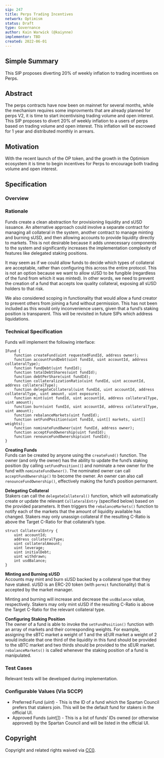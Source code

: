 ```yaml
---
sip: 247
title: Perps Trading Incentives
network: Optimism
status: Draft
type: Governance
author: Kain Warwick (@kaiynne)
implementor: TBD
created: 2022-06-01
---
```


<!--You can leave these HTML comments in your merged SIP and delete the visible duplicate text guides, they will not appear and may be helpful to refer to if you edit it again. This is the suggested template for new SIPs. Note that an SIP number will be assigned by an editor. When opening a pull request to submit your SIP, please use an abbreviated title in the filename, `sip-draft_title_abbrev.md`. The title should be 44 characters or less.-->

## Simple Summary

<!--"If you can't explain it simply, you don't understand it well enough." Simply describe the outcome the proposed changes intends to achieve. This should be non-technical and accessible to a casual community member.-->

This SIP proposes diverting 20% of weekly inflation to trading incentives on Perps. 

## Abstract

<!--A short (~200 word) description of the proposed change, the abstract should clearly describe the proposed change. This is what *will* be done if the SIP is implemented, not *why* it should be done or *how* it will be done. If the SIP proposes deploying a new contract, write, "we propose to deploy a new contract that will do x".-->

The perps contracts have now been on mainnet for several months, while the mechanism requires some improvments that are already planned for perps V2, it is time to start incentivising trading volume and open interest. This SIP proposes to divert 20% of weekly inflation to a users of perps based on trading volume and open interest. This inflation will be escrowed for 1 year and distributed monthly in arrears.

## Motivation

<!--This is the problem statement. This is the *why* of the SIP. It should clearly explain *why* the current state of the protocol is inadequate.  It is critical that you explain *why* the change is needed, if the SIP proposes changing how something is calculated, you must address *why* the current calculation is innaccurate or wrong. This is not the place to describe how the SIP will address the issue!-->

With the recent launch of the OP token, and the growth in the Optimism ecosystem it is time to begin incentives for Perps to encourage both trading volume and open interest.
## Specification

<!--The specification should describe the syntax and semantics of any new feature, there are five sections
1. Overview
2. Rationale
3. Technical Specification
4. Test Cases
5. Configurable Values
-->

### Overview

<!--This is a high level overview of *how* the SIP will solve the problem. The overview should clearly describe how the new feature will be implemented.-->



### Rationale

<!--This is where you explain the reasoning behind how you propose to solve the problem. Why did you propose to implement the change in this way, what were the considerations and trade-offs. The rationale fleshes out what motivated the design and why particular design decisions were made. It should describe alternate designs that were considered and related work. The rationale may also provide evidence of consensus within the community, and should discuss important objections or concerns raised during discussion.-->

Funds create a clean abstraction for provisioning liquidity and sUSD issuance. An alternative approach could involve a separate contract for managing all collateral in the system, another contract to manage minting and burning sUSD, and then allowing accounts to provide liquidity directly to markets. This is not desirable because it adds unnecessary components to the system and significantly increases the implementation complexity of features like delegated staking positions.

It may seem as if we could allow funds to decide which types of collateral are acceptable, rather than configuring this across the entire protocol. This is not an option because we want to allow sUSD to be fungible (regardless of the fund from which it was minted). In other words, we need to prevent the creation of a fund that accepts low quality collateral, exposing all sUSD holders to that risk.

We also considered scoping in functionality that would allow a fund creator to prevent others from joining a fund without permission. This has not been included as this would only inconvenience users, given that a fund’s staking position is transparent. This will be revisited in future SIPs which address liquidations.

### Technical Specification

<!--The technical specification should outline the public API of the changes proposed. That is, changes to any of the interfaces Synthetix currently exposes or the creations of new ones.-->

Funds will implement the following interface:

```solidity
IFund {
	function createFund(uint requestedFundId, address owner);
	function accountFundDebt(uint fundId, uint accountId, address collateralType);
	function fundDebt(uint fundId);
	function totalDebtShares(uint fundId);
	function debtPerShare(uint fundId);
	function collateralizationRatio(uint fundId, uint accountId, address collateralType);
	function delegateCollateral(uint fundId, uint accountId, address collateralType, uint amount, uint exposure);
	function mint(uint fundId, uint accountId, address collateralType, uint amount);
	function burn(uint fundId, uint accountId, address collateralType, uint amount);
	function rebalanceMarkets(uint fundId);
	function setFundPosition(uint fundId, uint[] markets, uint[] weights);
	function nominateFundOwner(uint fundId, address owner);
	function acceptFundOwnership(uint fundId);
	function renounceFundOwnership(uint fundId);
}
```

**Creating Funds**  
Funds can be created by anyone using the `createFund()` function. The owner (and only the owner) has the ability to update the fund’s staking position (by calling `setFundPosition()`) and nominate a new owner for the fund with `nominateFundOwner()`. The nominated owner can call `acceptFundOwnership()` to become the owner. An owner can also call `renounceFundOwnership()`, effectively making the fund’s position permanent.

**Delegating Collateral**  
Stakers can call the `delegateCollateral()` function, which will automatically create or update the relevant `CollateralEntry` (specified below) based on the provided parameters. It then triggers the `rebalanceMarkets()` function to notify each of the markets that the amount of liquidity available has changed. Stakers may only unassign collateral if the resulting C-Ratio is above the Target C-Ratio for that collateral’s type.

```solidity
struct CollateralEntry {
	uint accountId;
	address collateralType;
	uint collateralAmount;
	uint leverage;
	uint initialDebt;
	uint withdrawn;
	int usdBalance;
}
```

**Minting and Burning sUSD**  
Accounts may mint and burn sUSD backed by a collateral type that they have staked. sUSD is an ERC-20 token (with `permit` functionality) that is accepted by the market manager.

Minting and burning will increase and decrease the `usdBalance` value, respectively. Stakers may only mint sUSD if the resulting C-Ratio is above the Target C-Ratio for the relevant collateral type.

**Configuring Staking Position**  
The owner of a fund is able to invoke the `setFundPosition()` function with an array of markets and their corresponding weights. For example, assigning the sBTC market a weight of 1 and the sEUR market a weight of 2 would indicate that one third of the liquidity in this fund should be provided to the sBTC market and two thirds should be provided to the sEUR market. `rebalanceMarkets()` is called whenever the staking position of a fund is manipulated.

### Test Cases

<!--Test cases for an implementation are mandatory for SIPs but can be included with the implementation..-->

Relevant tests will be developed during implementation.

### Configurable Values (Via SCCP)

<!--Please list all values configurable via SCCP under this implementation.-->

- Preferred Fund (*uint*) - This is the ID of a fund which the Spartan Council prefers that stakers join. This will be the default fund for stakers in the official UI.
- Approved Funds (*uint[]*) - This is a list of funds’ IDs owned (or otherwise approved) by the Spartan Council and will be listed in the official UI.

## Copyright

Copyright and related rights waived via [CC0](https://creativecommons.org/publicdomain/zero/1.0/).
